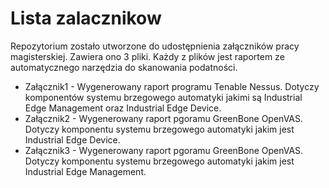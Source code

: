 # Lista zalacznikow
Repozytorium zostało utworzone do udostępnienia załączników pracy magisterskiej. Zawiera ono 3 pliki. Każdy z plików jest raportem ze automatycznego narzędzia do skanowania podatności.

+ Załącznik1 - Wygenerowany raport programu Tenable Nessus. Dotyczy komponentów systemu brzegowego automatyki jakimi są Industrial Edge Management oraz Industrial Edge Device.
+ Załącznik2 - Wygenerowany raport pgoramu GreenBone OpenVAS. Dotyczy komponentu systemu brzegowego automatyki jakim jest Industrial Edge Device.
+ Załącznik3 - Wygenerowany raport pgoramu GreenBone OpenVAS. Dotyczy komponentu systemu brzegowego automatyki jakim jest Industrial Edge Management.
